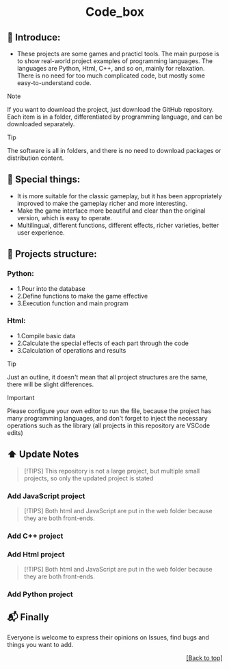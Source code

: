 <div align="center"><a name="readme-top"></a>

# Code_box

</div>

## 🚩 Introduce:
- These projects are some games and practicl tools. The main purpose is to show real-world project examples of programming languages. The languages are Python, Html, C++, and so on, mainly for relaxation. There is no need for too much complicated code, but mostly some easy-to-understand code.

>[!NOTE]
>If you want to download the project, just download the GitHub repository. Each item is in a folder, differentiated by programming language, and can be downloaded separately.

>[!TIP]
>The software is all in folders, and there is no need to download packages or distribution content.

## 💖 Special things:
- It is more suitable for the classic gameplay, but it has been appropriately improved to make the gameplay richer and more interesting.
- Make the game interface more beautiful and clear than the original version, which is easy to operate.
- Multilingual, different functions, different effects, richer varieties, better user experience.

## 📝 Projects structure:
### Python:
- 1.Pour into the database
- 2.Define functions to make the game effective
- 3.Execution function and main program
### Html:
- 1.Compile basic data
- 2.Calculate the special effects of each part through the code
- 3.Calculation of operations and results

>[!TIP]
>Just an outline, it doesn't mean that all project structures are the same, there will be slight differences.

>[!IMPORTANT]
>Please configure your own editor to run the file, because the project has many programming languages, and don't forget to inject the necessary operations such as the library (all projects in this repository are VSCode edits)

## ⬆️ Update Notes
>[!TIPS]
>This repository is not a large project, but multiple small projects, so only the updated project is stated

### Add JavaScript project
>[!TIPS]
>Both html and JavaScript are put in the web folder because they are both front-ends.

### Add C++ project

### Add Html project
>[!TIPS]
>Both html and JavaScript are put in the web folder because they are both front-ends.

### Add Python project

## 📬 Finally
Everyone is welcome to express their opinions on Issues, find bugs and things you want to add.

<div align="right">

[[Back to top]](#readme-top)

</div>